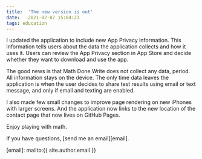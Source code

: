 ```yaml
---
title:  'The new version is out'
date:   2021-02-07 15:04:23
tags: education
---
```

I updated the application to include new App Privacy information. This information tells users about the data the application collects and how it uses it. Users can review the App Privacy section in App Store and decide whether they want to download and use the app.

The good news is that Math Done Write does not collect any data, period. All information stays on the device. The only time data leaves the application is when the user decides to share test results using email or text message, and only if email and texting are enabled.

I also made few small changes to improve page rendering on new iPhones with larger screens. And the application now links to the new location of the contact page that now lives on GitHub Pages.

Enjoy playing with math.

If you have questions, [send me an email][email].

[email]: mailto:{{ site.author.email }}
